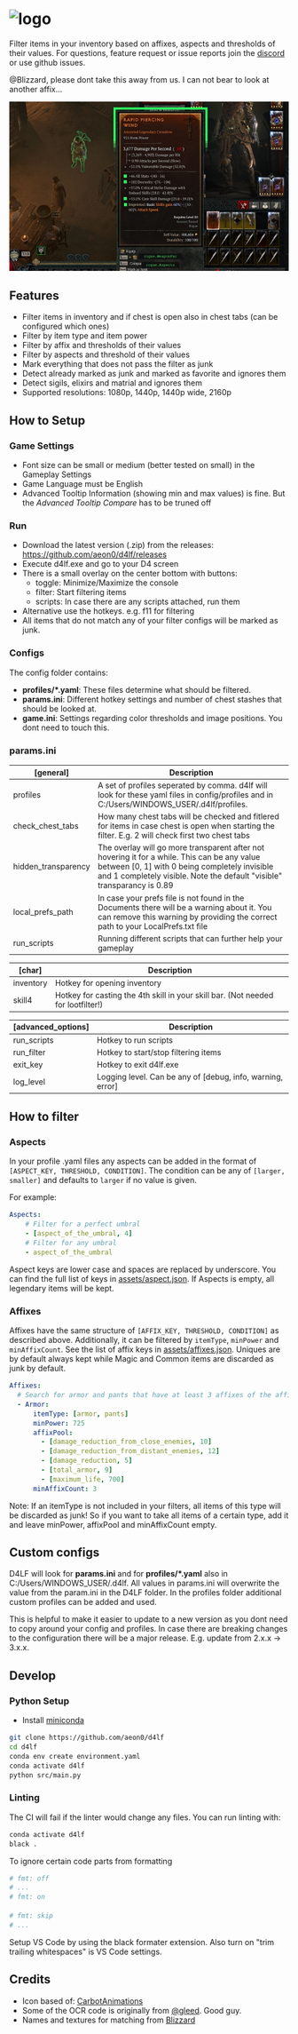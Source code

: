 # ![logo](assets/logo.png)

Filter items in your inventory based on affixes, aspects and thresholds of their values. For questions, feature request or issue reports join the [discord](https://discord.gg/4rG6yD3dnD) or use github issues.

@Blizzard, please dont take this away from us. I can not bear to look at another affix...

[![Alt text for thumbnail](assets/thumbnail.jpg)](https://streamable.com/m84fnq)

## Features
- Filter items in inventory and if chest is open also in chest tabs (can be configured which ones)
- Filter by item type and item power
- Filter by affix and thresholds of their values
- Filter by aspects and threshold of their values
- Mark everything that does not pass the filter as junk
- Detect already marked as junk and marked as favorite and ignores them
- Detect sigils, elixirs and matrial and ignores them
- Supported resolutions: 1080p, 1440p, 1440p wide, 2160p

## How to Setup

### Game Settings
- Font size can be small or medium (better tested on small) in the Gameplay Settings
- Game Language must be English
- Advanced Tooltip Information (showing min and max values) is fine. But the _Advanced Tooltip Compare_ has to be truned off

### Run
- Download the latest version (.zip) from the releases: https://github.com/aeon0/d4lf/releases
- Execute d4lf.exe and go to your D4 screen
- There is a small overlay on the center bottom with buttons:
  - toggle: Minimize/Maximize the console
  - filter: Start filtering items
  - scripts: In case there are any scripts attached, run them
- Alternative use the hotkeys. e.g. f11 for filtering
- All items that do not match any of your filter configs will be marked as junk.

### Configs
The config folder contains:
- __profiles/*.yaml__: These files determine what should be filtered.
- __params.ini__: Different hotkey settings and number of chest stashes that should be looked at.
- __game.ini__: Settings regarding color thresholds and image positions. You dont need to touch this.

### params.ini
| [general] | Description |
| ----------------------- | --------------------------------------|
| profiles | A set of profiles seperated by comma. d4lf will look for these yaml files in config/profiles and in C:/Users/WINDOWS_USER/.d4lf/profiles. |
| check_chest_tabs | How many chest tabs will be checked and fitlered for items in case chest is open when starting the filter. E.g. 2 will check first two chest tabs |
| hidden_transparency | The overlay will go more transparent after not hovering it for a while. This can be any value between [0, 1] with 0 being completely invisible and 1 completely visible. Note the default "visible" transparancy is 0.89 |
| local_prefs_path | In case your prefs file is not found in the Documents there will be a warning about it. You can remove this warning by providing the correct path to your LocalPrefs.txt file |
| run_scripts | Running different scripts that can further help your gameplay |

| [char] | Description |
| ----------------------- | --------------------------------------|
| inventory | Hotkey for opening inventory |
| skill4 | Hotkey for casting the 4th skill in your skill bar. (Not needed for lootfilter!) |

| [advanced_options] | Description |
| ----------------------- | --------------------------------------|
| run_scripts | Hotkey to run scripts |
| run_filter | Hotkey to start/stop filtering items |
| exit_key | Hotkey to exit d4lf.exe |
| log_level | Logging level. Can be any of [debug, info, warning, error] |

## How to filter
### Aspects
In your profile .yaml files any aspects can be added in the format of `[ASPECT_KEY, THRESHOLD, CONDITION]`. The condition can be any of `[larger, smaller]` and defaults to `larger` if no value is given.

For example:
```yaml
Aspects:
    # Filter for a perfect umbral
    - [aspect_of_the_umbral, 4]
    # Filter for any umbral
    - aspect_of_the_umbral
```
Aspect keys are lower case and spaces are replaced by underscore. You can find the full list of keys in [assets/aspect.json](assets/aspects.json). If Aspects is empty, all legendary items will be kept.

### Affixes
Affixes have the same structure of `[AFFIX_KEY, THRESHOLD, CONDITION]` as described above. Additionally, it can be filtered by `itemType`, `minPower` and `minAffixCount`. See the list of affix keys in [assets/affixes.json](assets/affixes.json). Uniques are by default always kept while Magic and Common items are discarded as junk by default.

```yaml
Affixes:
  # Search for armor and pants that have at least 3 affixes of the affixPool
  - Armor:
      itemType: [armor, pants]
      minPower: 725
      affixPool:
        - [damage_reduction_from_close_enemies, 10]
        - [damage_reduction_from_distant_enemies, 12]
        - [damage_reduction, 5]
        - [total_armor, 9]
        - [maximum_life, 700]
      minAffixCount: 3
```

Note: If an itemType is not included in your filters, all items of this type will be discarded as junk! So if you want to take all items of a certain type, add it and leave minPower, affixPool and minAffixCount empty.

## Custom configs
D4LF will look for __params.ini__ and for __profiles/*.yaml__ also in C:/Users/WINDOWS_USER/.d4lf. All values in params.ini will overwrite the value from the param.ini in the D4LF folder. In the profiles folder additional custom profiles can be added and used.

This is helpful to make it easier to update to a new version as you dont need to copy around your config and profiles. In case there are breaking changes to the configuration there will be a major release. E.g. update from 2.x.x -> 3.x.x.

## Develop

### Python Setup
- Install [miniconda](https://docs.conda.io/projects/miniconda/en/latest/)
```bash
git clone https://github.com/aeon0/d4lf
cd d4lf
conda env create environment.yaml
conda activate d4lf
python src/main.py
```

### Linting
The CI will fail if the linter would change any files. You can run linting with:
```bash
conda activate d4lf
black .
```
To ignore certain code parts from formatting
```python
# fmt: off
# ...
# fmt: on

# fmt: skip
# ...
```
Setup VS Code by using the black formater extension. Also turn on "trim trailing whitespaces" is VS Code settings.

## Credits
- Icon based of: [CarbotAnimations](https://www.youtube.com/carbotanimations/about)
- Some of the OCR code is originally from [@gleed](https://github.com/aliig). Good guy.
- Names and textures for matching from [Blizzard](https://www.blizzard.com)
